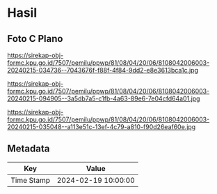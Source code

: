 # Hasil

## Foto C Plano

https://sirekap-obj-formc.kpu.go.id/7507/pemilu/ppwp/81/08/04/20/06/8108042006003-20240215-034736--7043676f-f88f-4f84-9dd2-e8e3613bca1c.jpg

https://sirekap-obj-formc.kpu.go.id/7507/pemilu/ppwp/81/08/04/20/06/8108042006003-20240215-094905--3a5db7a5-c1fb-4a63-89e6-7e04cfd64a01.jpg

https://sirekap-obj-formc.kpu.go.id/7507/pemilu/ppwp/81/08/04/20/06/8108042006003-20240215-035048--a113e51c-13ef-4c79-a810-f90d26eaf60e.jpg


## Metadata

| Key        | Value               |
| ---------- | ------------------- |
| Time Stamp | 2024-02-19 10:00:00 |



